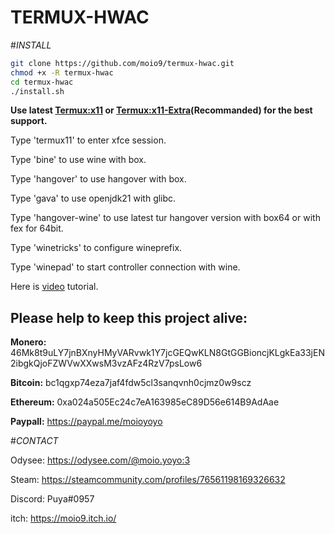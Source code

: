 # TERMUX-HWAC
#_INSTALL_
```sh
git clone https://github.com/moio9/termux-hwac.git
chmod +x -R termux-hwac
cd termux-hwac
./install.sh
```
**Use latest [Termux:x11](https://github.com/termux/termux-x11) or [Termux:x11-Extra](https://github.com/moio9/termux-x11-extra)(Recommanded) for the best support.**

Type 'termux11' to enter xfce session.

Type 'bine' to use wine with box.

Type 'hangover' to use hangover with box.

Type 'gava' to use openjdk21 with glibc.

Type 'hangover-wine' to use latest tur hangover version with box64 or with fex for 64bit.

Type 'winetricks' to configure wineprefix.

Type 'winepad' to start controller connection with wine.

Here is [video](https://www.youtube.com/watch?v=TFaQBqQtz2M) tutorial.

## **Please help to keep this project alive:**

**Monero:** 46Mk8t9uLY7jnBXnyHMyVARvwk1Y7jcGEQwKLN8GtGGBioncjKLgkEa33jEN2ibgkQjoFZWVwXXwsM3vzAFz4RzV7psLow6

**Bitcoin:** bc1qgxp74eza7jaf4fdw5cl3sanqvnh0cjmz0w9scz

**Ethereum:** 0xa024a505Ec24c7eA163985eC89D56e614B9AdAae

**Paypall:** https://paypal.me/moioyoyo



#*_CONTACT_*

Odysee: https://odysee.com/@moio.yoyo:3

Steam: https://steamcommunity.com/profiles/76561198169326632

Discord: Puya#0957

itch: https://moio9.itch.io/
